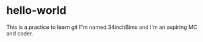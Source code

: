# hello-world
This is a practice to learn git 
I"m named 34inchBims and I'm an aspiring MC and coder. 
